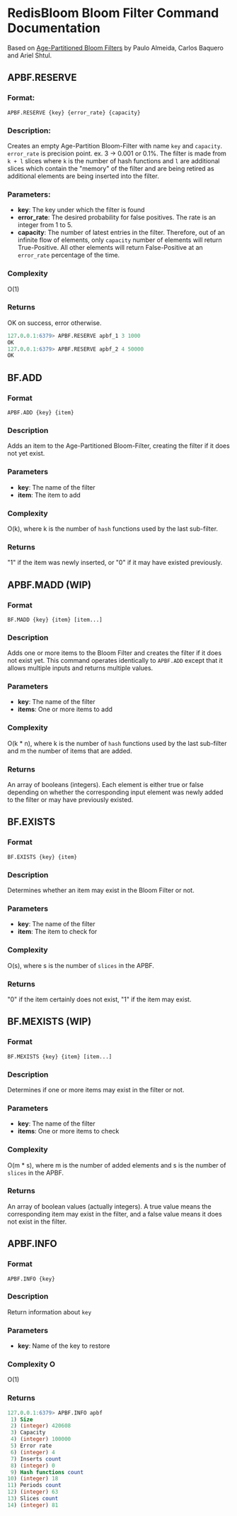 # RedisBloom Bloom Filter Command Documentation

Based on [Age-Partitioned Bloom Filters](http://arxiv.org/pdf/2001.03147)
    by Paulo Almeida, Carlos Baquero and Ariel Shtul.

## APBF.RESERVE

### Format:

```
APBF.RESERVE {key} {error_rate} {capacity}
```

### Description:

Creates an empty Age-Partition Bloom-Filter with name `key` and `capacity`.
`error_rate` is precision point. ex. 3 -> 0.001 or 0.1%.
The filter is made from `k + l` slices where `k` is the number of hash
functions and `l` are additional slices which contain the "memory" of the
filter and are being retired as additional elements are being inserted into the
filter.

### Parameters:

* **key**: The key under which the filter is found
* **error_rate**: The desired probability for false positives. The rate is
    an integer from 1 to 5.
* **capacity**: The number of latest entries in the filter. Therefore, out of
    an infinite flow of elements, only `capacity` number of elements will
    return True-Positive. All other elements will return False-Positive at
    an `error_rate` percentage of the time. 

### Complexity

O(1)

### Returns

OK on success, error otherwise.

```sql
127.0.0.1:6379> APBF.RESERVE apbf_1 3 1000
OK
127.0.0.1:6379> APBF.RESERVE apbf_2 4 50000
OK
```

## BF.ADD

### Format

```
APBF.ADD {key} {item}
```

### Description

Adds an item to the Age-Partitioned Bloom-Filter, creating the filter if it
does not yet exist.

### Parameters

* **key**: The name of the filter
* **item**: The item to add

### Complexity

O(k), where k is the number of `hash` functions used by the last sub-filter.

### Returns

"1" if the item was newly inserted, or "0" if it may have existed previously.

## APBF.MADD (WIP)

### Format

```
BF.MADD {key} {item} [item...]
```

### Description

Adds one or more items to the Bloom Filter and creates the filter if it does
not exist yet.
This command operates identically to `APBF.ADD` except that it allows multiple
inputs and returns multiple values.

### Parameters

* **key**: The name of the filter
* **items**: One or more items to add

### Complexity

O(k * n), where k is the number of `hash` functions used by the last sub-filter
and m the number of items that are added.

### Returns

An array of booleans (integers). Each element is either true or false depending
on whether the corresponding input element was newly added to the filter or may
have previously existed.

## BF.EXISTS

### Format

```
BF.EXISTS {key} {item}
```

### Description

Determines whether an item may exist in the Bloom Filter or not.

### Parameters

* **key**: The name of the filter
* **item**: The item to check for

### Complexity

O(s), where s is the number of `slices` in the APBF.

### Returns

"0" if the item certainly does not exist, "1" if the item may exist.


## BF.MEXISTS (WIP)

### Format

```
BF.MEXISTS {key} {item} [item...]
```

### Description

Determines if one or more items may exist in the filter or not.

### Parameters

* **key**: The name of the filter
* **items**: One or more items to check

### Complexity

O(m * s), where m is the number of added elements and s is the number of
`slices` in the APBF.

### Returns

An array of boolean values (actually integers). A true value means the
corresponding item may exist in the filter, and a false value means it does not
exist in the filter.

## APBF.INFO

### Format

```
APBF.INFO {key}
```

### Description

Return information about `key`

### Parameters

* **key**: Name of the key to restore

### Complexity O

O(1)

### Returns

```sql
127.0.0.1:6379> APBF.INFO apbf
 1) Size
 2) (integer) 420608
 3) Capacity
 4) (integer) 100000
 5) Error rate
 6) (integer) 4
 7) Inserts count
 8) (integer) 0
 9) Hash functions count
10) (integer) 18
11) Periods count
12) (integer) 63
13) Slices count
14) (integer) 81
```

